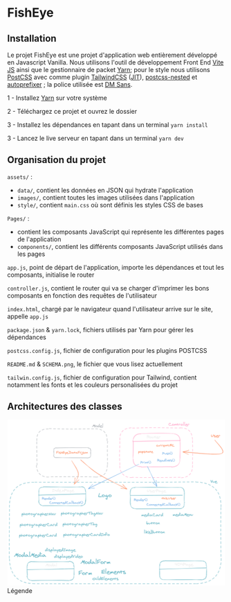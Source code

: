 # FishEye

## Installation

Le projet FishEye est une projet d'application web entièrement développé en Javascript Vanilla. Nous utilisons l'outil de développement Front End [Vite JS](https://vitejs.dev/) ainsi que le gestionnaire de packet [Yarn](https://yarnpkg.com/); pour le style nous utilisons [PostCSS](https://github.com/postcss/postcss) avec comme plugin [TailwindCSS](https://tailwindcss.com/) ([JIT](https://tailwindcss.com/docs/just-in-time-mode)), [postcss-nested](https://github.com/postcss/postcss-nested) et [autoprefixer](https://github.com/postcss/autoprefixer) ; la police utilisée est [DM Sans](https://fonts.google.com/specimen/DM+Sans).

1 - Installez [Yarn](https://yarnpkg.com/) sur votre système

2 - Téléchargez ce projet et ouvrez le dossier

3 - Installez les dépendances en tapant dans un terminal `yarn install`

3 - Lancez le live serveur en tapant dans un terminal `yarn dev`

## Organisation du projet

`assets/` :
* `data/`, contient les données en JSON qui hydrate l'application
* `images/`, contient toutes les images utilisées dans l'application
* `style/`, contient `main.css` où sont définis les styles CSS de bases

`Pages/` :
* contient les composants JavaScript qui représente les différentes pages de l'application
* `components/`, contient les différents composants JavaScript utilisés dans les pages

`app.js`, point de départ de l'application, importe les dépendances et tout les composants, initialise le router

`controller.js`, contient le router qui va se charger d'imprimer les bons composants en fonction des requêtes de l'utilisateur 

`index.html`, chargé par le navigateur quand l'utilisateur arrive sur le site, appelle `app.js`

`package.json` & `yarn.lock`, fichiers utilisés par Yarn pour gérer les dépendances

`postcss.config.js`, fichier de configuration pour les plugins POSTCSS

`README.md` & `SCHEMA.png`, le fichier que vous lisez actuellement

`tailwin.config.js`, fichier de configuration pour Tailwind, contient notamment les fonts et les couleurs personalisées du projet

## Architectures des classes
![](/SCHEMA.png)
Légende